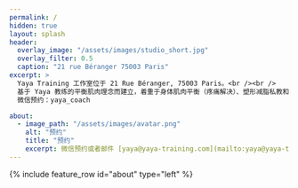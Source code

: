 ```yaml
---
permalink: /
hidden: true
layout: splash
header:
  overlay_image: "/assets/images/studio_short.jpg"
  overlay_filter: 0.5
  caption: "21 rue Béranger 75003 Paris"
excerpt: >
  Yaya Training 工作室位于 21 Rue Béranger, 75003 Paris。<br /><br />
  基于 Yaya 教练的平衡肌肉理念而建立，着重于身体肌肉平衡（疼痛解决）、塑形减脂私教和 8 人精品小班课程。<br /><br />
  微信预约：yaya_coach

about:
  - image_path: "/assets/images/avatar.png"
    alt: "预约"
    title: "预约"
    excerpt: 微信预约或者邮件 [yaya@yaya-training.com](mailto:yaya@yaya-training.com)
---
```


{% include feature_row id="about" type="left" %}
